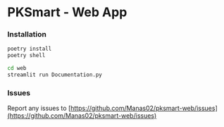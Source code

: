 # PKSmart - Web App

### Installation
```sh
poetry install
poetry shell

cd web
streamlit run Documentation.py
```

### Issues

Report any issues to [https://github.com/Manas02/pksmart-web/issues](https://github.com/Manas02/pksmart-web/issues)